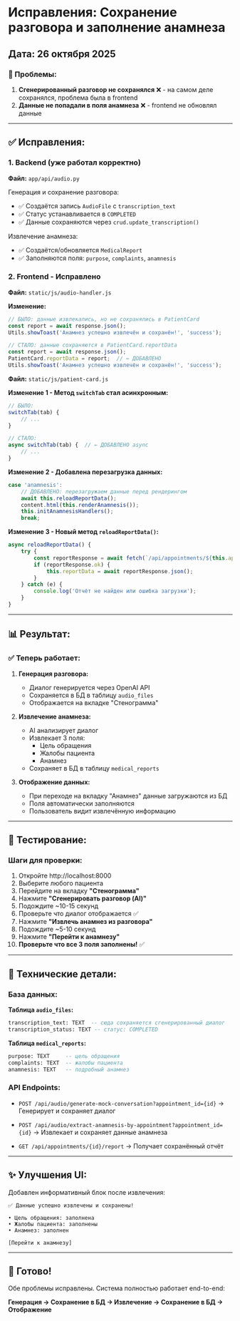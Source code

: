 # Исправления: Сохранение разговора и заполнение анамнеза

## Дата: 26 октября 2025

### 🐛 Проблемы:

1. **Сгенерированный разговор не сохранялся** ❌ - на самом деле сохранялся, проблема была в frontend
2. **Данные не попадали в поля анамнеза** ❌ - frontend не обновлял данные

---

## ✅ Исправления:

### 1. Backend (уже работал корректно)

**Файл:** `app/api/audio.py`

Генерация и сохранение разговора:
- ✅ Создаётся запись `AudioFile` с `transcription_text`
- ✅ Статус устанавливается в `COMPLETED`
- ✅ Данные сохраняются через `crud.update_transcription()`

Извлечение анамнеза:
- ✅ Создаётся/обновляется `MedicalReport`
- ✅ Заполняются поля: `purpose`, `complaints`, `anamnesis`

### 2. Frontend - Исправлено

**Файл:** `static/js/audio-handler.js`

**Изменение:**
```javascript
// БЫЛО: данные извлекались, но не сохранялись в PatientCard
const report = await response.json();
Utils.showToast('Анамнез успешно извлечён и сохранён!', 'success');

// СТАЛО: данные сохраняются в PatientCard.reportData
const report = await response.json();
PatientCard.reportData = report;  // ← ДОБАВЛЕНО
Utils.showToast('Анамнез успешно извлечён и сохранён!', 'success');
```

**Файл:** `static/js/patient-card.js`

**Изменение 1 - Метод `switchTab` стал асинхронным:**
```javascript
// БЫЛО:
switchTab(tab) {
    // ...
}

// СТАЛО:
async switchTab(tab) {  // ← ДОБАВЛЕНО async
    // ...
}
```

**Изменение 2 - Добавлена перезагрузка данных:**
```javascript
case 'anamnesis':
    // ДОБАВЛЕНО: перезагружаем данные перед рендерингом
    await this.reloadReportData();
    content.html(this.renderAnamnesis());
    this.initAnamnesisHandlers();
    break;
```

**Изменение 3 - Новый метод `reloadReportData()`:**
```javascript
async reloadReportData() {
    try {
        const reportResponse = await fetch(`/api/appointments/${this.appointmentData.id}/report`);
        if (reportResponse.ok) {
            this.reportData = await reportResponse.json();
        }
    } catch (e) {
        console.log('Отчёт не найден или ошибка загрузки');
    }
}
```

---

## 📊 Результат:

### ✅ Теперь работает:

1. **Генерация разговора:**
   - Диалог генерируется через OpenAI API
   - Сохраняется в БД в таблицу `audio_files`
   - Отображается на вкладке "Стенограмма"

2. **Извлечение анамнеза:**
   - AI анализирует диалог
   - Извлекает 3 поля:
     * Цель обращения
     * Жалобы пациента
     * Анамнез
   - Сохраняет в БД в таблицу `medical_reports`

3. **Отображение данных:**
   - При переходе на вкладку "Анамнез" данные загружаются из БД
   - Поля автоматически заполняются
   - Пользователь видит извлечённую информацию

---

## 🧪 Тестирование:

### Шаги для проверки:

1. Откройте http://localhost:8000
2. Выберите любого пациента
3. Перейдите на вкладку **"Стенограмма"**
4. Нажмите **"Сгенерировать разговор (AI)"**
5. Подождите ~10-15 секунд
6. Проверьте что диалог отображается ✅
7. Нажмите **"Извлечь анамнез из разговора"**
8. Подождите ~5-10 секунд
9. Нажмите **"Перейти к анамнезу"**
10. **Проверьте что все 3 поля заполнены!** ✅

---

## 📝 Технические детали:

### База данных:

**Таблица `audio_files`:**
```sql
transcription_text: TEXT  -- сюда сохраняется сгенерированный диалог
transcription_status: TEXT -- статус: COMPLETED
```

**Таблица `medical_reports`:**
```sql
purpose: TEXT     -- цель обращения
complaints: TEXT  -- жалобы пациента
anamnesis: TEXT   -- подробный анамнез
```

### API Endpoints:

- `POST /api/audio/generate-mock-conversation?appointment_id={id}` 
  → Генерирует и сохраняет диалог

- `POST /api/audio/extract-anamnesis-by-appointment?appointment_id={id}`
  → Извлекает и сохраняет данные анамнеза

- `GET /api/appointments/{id}/report`
  → Получает сохранённый отчёт

---

## ✨ Улучшения UI:

Добавлен информативный блок после извлечения:
```
✅ Данные успешно извлечены и сохранены!

• Цель обращения: заполнена
• Жалобы пациента: заполнены
• Анамнез: заполнен

[Перейти к анамнезу]
```

---

## 🎉 Готово!

Обе проблемы исправлены. Система полностью работает end-to-end:

**Генерация → Сохранение в БД → Извлечение → Сохранение в БД → Отображение**

